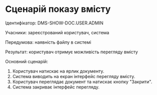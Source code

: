 # Сценарій показу вмісту

Ідентифікатор: DMS-SHOW-DOC.USER.ADMIN

Учасники: зареєстрований користувач, система

Передумова: наявність файлу в системі

Результат: користувач отримує можливість перегляду вмісту

Основний сценарій:
   1. Користувач натискає на ярлик документу.
   2. Система виводить на екран інтерфейс перегляду вмісту.
   3. Користувач переглядає документ та натискає кнопку "Закрити".
   4. Система закриває інтерфейс перегляду.
